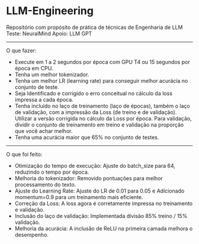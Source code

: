 # LLM-Engineering
Repositório com propósito de prática de técnicas de Engenharia de LLM
Teste: NeuralMind
Apoio: LLM GPT

---

O que fazer:

* Execute em 1 a 2 segundos por época com GPU T4 ou 15 segundos por época em CPU.
* Tenha um melhor tokenizador.
* Tenha um melhor LR (learning rate) para conseguir melhor acurácia no conjunto de teste.
* Seja Identificado e corrigido o erro conceitual no cálculo da loss impressa a cada época.
* Tenha incluído no laço de treinamento (laço de épocas), também o laço de validação, com a impressão da Loss (de treino e de validação). Utilizar a versão corrigida no cálculo da Loss por época. Para validação, dividir o conjunto de treinamento em treino e validação na proporção que você achar melhor.
* Tenha uma acurácia maior que 65% no conjunto de testes.


---

O que foi feito:

* Otimização do tempo de execução: Ajuste do batch_size para 64, reduzindo o tempo por época.
* Melhoria do tokenizador: Removido pontuações para melhor processamento do texto.
* Ajuste do Learning Rate: Ajuste do LR de 0.01 para 0.05 e Adicionado momentum=0.9 para um treinamento mais eficiente.
* Correção da Loss: A loss agora é corretamente impressa no treinamento e validação.
* Inclusão do laço de validação: Implementada divisão 85% treino / 15% validação.
* Melhoria da acurácia: A inclusão de ReLU na primeira camada melhora o desempenho.
